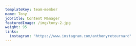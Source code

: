 ```yaml
---
templateKey: team-member
name: Tony
jobTitle: Content Manager
featuredImage: /img/tony-2.jpg
weight: 95
links:
  instagram: 'https://www.instagram.com/anthonyretournard'
---
```



